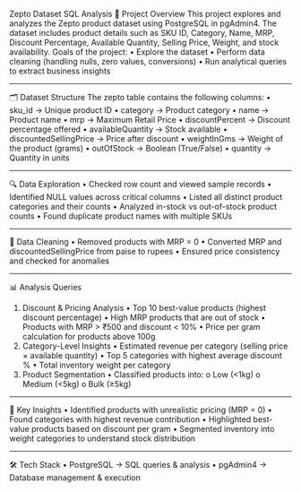 Zepto Dataset SQL Analysis
📌 Project Overview
This project explores and analyzes the Zepto product dataset using PostgreSQL in pgAdmin4. The dataset includes product details such as SKU ID, Category, Name, MRP, Discount Percentage, Available Quantity, Selling Price, Weight, and stock availability.
Goals of the project:
•	Explore the dataset
•	Perform data cleaning (handling nulls, zero values, conversions)
•	Run analytical queries to extract business insights
________________________________________
🗂️ Dataset Structure
The zepto table contains the following columns:
•	sku_id → Unique product ID
•	category → Product category
•	name → Product name
•	mrp → Maximum Retail Price
•	discountPercent → Discount percentage offered
•	availableQuantity → Stock available
•	discountedSellingPrice → Price after discount
•	weightInGms → Weight of the product (grams)
•	outOfStock → Boolean (True/False)
•	quantity → Quantity in units
________________________________________
🔍 Data Exploration
•	Checked row count and viewed sample records
•	Identified NULL values across critical columns
•	Listed all distinct product categories and their counts
•	Analyzed in-stock vs out-of-stock product counts
•	Found duplicate product names with multiple SKUs
________________________________________
🧹 Data Cleaning
•	Removed products with MRP = 0
•	Converted MRP and discountedSellingPrice from paise to rupees
•	Ensured price consistency and checked for anomalies
________________________________________
📊 Analysis Queries
1. Discount & Pricing Analysis
•	Top 10 best-value products (highest discount percentage)
•	High MRP products that are out of stock
•	Products with MRP > ₹500 and discount < 10%
•	Price per gram calculation for products above 100g
2. Category-Level Insights
•	Estimated revenue per category (selling price × available quantity)
•	Top 5 categories with highest average discount %
•	Total inventory weight per category
3. Product Segmentation
•	Classified products into:
o	Low (<1kg)
o	Medium (<5kg)
o	Bulk (≥5kg)
________________________________________
🚀 Key Insights
•	Identified products with unrealistic pricing (MRP = 0)
•	Found categories with highest revenue contribution
•	Highlighted best-value products based on discount per gram
•	Segmented inventory into weight categories to understand stock distribution
________________________________________
🛠️ Tech Stack
•	PostgreSQL → SQL queries & analysis
•	pgAdmin4 → Database management & execution

